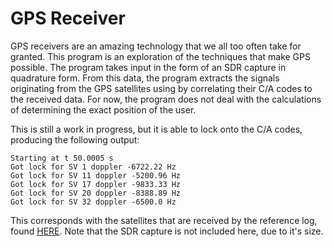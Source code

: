 # GPS Receiver
GPS receivers are an amazing technology that we all too often take for granted. This program is an exploration of the techniques that make GPS possible. The program takes input in the form of an SDR capture in quadrature form. From this data, the program extracts the signals originating from the GPS satellites using by correlating their C/A codes to the received data. For now, the program does not deal with the calculations of determining the exact position of the user.

This is still a work in progress, but it is able to lock onto the C/A codes, producing the following output:
```
Starting at t 50.0005 s
Got lock for SV 1 doppler -6722.22 Hz
Got lock for SV 11 doppler -5200.96 Hz
Got lock for SV 17 doppler -9833.33 Hz
Got lock for SV 20 doppler -8388.89 Hz
Got lock for SV 32 doppler -6500.0 Hz
```

This corresponds with the satellites that are received by the reference log, found [HERE](https://gnss-sdr.org/my-first-fix/). Note that the SDR capture is not included here, due to it's size.
